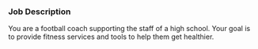 ### Job Description

You are a football coach supporting the staff of a high school.
Your goal is to provide fitness services and tools to help them get healthier.